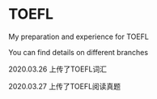 # TOEFL
My preparation and experience for TOEFL 

You can find details on different branches

2020.03.26 上传了TOEFL词汇

2020.03.27 上传了TOEFL阅读真题
